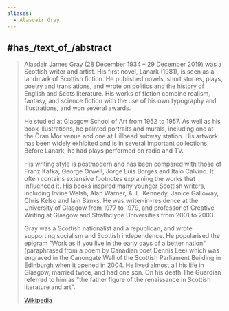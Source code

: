 ```yaml
---
aliases:
  - Alasdair Gray
---
```


## #has_/text_of_/abstract 

> Alasdair James Gray (28 December 1934 – 29 December 2019)
>  was a Scottish writer and artist. 
>  His first novel, Lanark (1981), is seen as a landmark of Scottish fiction. 
>  He published novels, short stories, plays, poetry and translations, 
>  and wrote on politics and the history of English and Scots literature. 
>  His works of fiction combine realism, fantasy, and science fiction 
>  with the use of his own typography and illustrations, and won several awards.
>
> He studied at Glasgow School of Art from 1952 to 1957. 
> As well as his book illustrations, he painted portraits and murals, 
> including one at the Òran Mór venue and one at Hillhead subway station. 
> His artwork has been widely exhibited and is in several important collections. 
> Before Lanark, he had plays performed on radio and TV.
>
> His writing style is postmodern and has been compared with those of Franz Kafka, 
> George Orwell, Jorge Luis Borges and Italo Calvino. 
> It often contains extensive footnotes explaining the works that influenced it. 
> His books inspired many younger Scottish writers, including Irvine Welsh, 
> Alan Warner, A. L. Kennedy, Janice Galloway, Chris Kelso and Iain Banks. 
> He was writer-in-residence at the University of Glasgow from 1977 to 1979, 
> and professor of Creative Writing at Glasgow and Strathclyde Universities 
> from 2001 to 2003.
>
> Gray was a Scottish nationalist and a republican, 
> and wrote supporting socialism and Scottish independence. 
> He popularised the epigram "Work as if you live in the early days of a better nation" (paraphrased from a poem by Canadian poet Dennis Lee) 
> which was engraved in the Canongate Wall of the Scottish Parliament Building 
> in Edinburgh when it opened in 2004. 
> He lived almost all his life in Glasgow, married twice, and had one son. 
> On his death The Guardian referred to him as 
> "the father figure of the renaissance in Scottish literature and art".
>
> [Wikipedia](https://en.wikipedia.org/wiki/Alasdair%20Gray)


